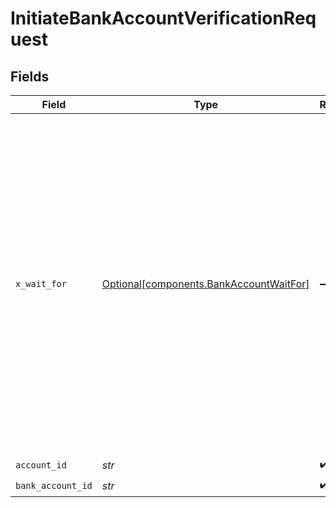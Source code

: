 # InitiateBankAccountVerificationRequest


## Fields

| Field                                                                                                                                                                                                                                      | Type                                                                                                                                                                                                                                       | Required                                                                                                                                                                                                                                   | Description                                                                                                                                                                                                                                |
| ------------------------------------------------------------------------------------------------------------------------------------------------------------------------------------------------------------------------------------------ | ------------------------------------------------------------------------------------------------------------------------------------------------------------------------------------------------------------------------------------------ | ------------------------------------------------------------------------------------------------------------------------------------------------------------------------------------------------------------------------------------------ | ------------------------------------------------------------------------------------------------------------------------------------------------------------------------------------------------------------------------------------------ |
| `x_wait_for`                                                                                                                                                                                                                               | [Optional[components.BankAccountWaitFor]](../../models/components/bankaccountwaitfor.md)                                                                                                                                                   | :heavy_minus_sign:                                                                                                                                                                                                                         | Optional header to wait for certain events, such as the rail response, to occur before returning a response.<br/><br/>When this header is set to `rail-response`, the endpoint will wait for a sent-credit or failed status from the payment rail. |
| `account_id`                                                                                                                                                                                                                               | *str*                                                                                                                                                                                                                                      | :heavy_check_mark:                                                                                                                                                                                                                         | N/A                                                                                                                                                                                                                                        |
| `bank_account_id`                                                                                                                                                                                                                          | *str*                                                                                                                                                                                                                                      | :heavy_check_mark:                                                                                                                                                                                                                         | N/A                                                                                                                                                                                                                                        |